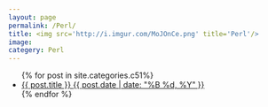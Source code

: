 ```yaml
---
layout: page
permalink: /Perl/
title: <img src='http://i.imgur.com/MoJOnCe.png' title='Perl'/>
image:
categery: Perl
---
```


<ul class="post-list">
{% for post in site.categories.c51%} 
  <li>
    <article>
      <a href="{{ site.url }}{{ post.url }}">
        {{ post.title }} 
        <span class="entry-date">
          <time datetime="{{ post.date | date_to_xmlschema }}">
            {{ post.date | date: "%B %d, %Y" }}
          </time>
        </span>
      </a>
    </article>
  </li>
{% endfor %}
</ul>
